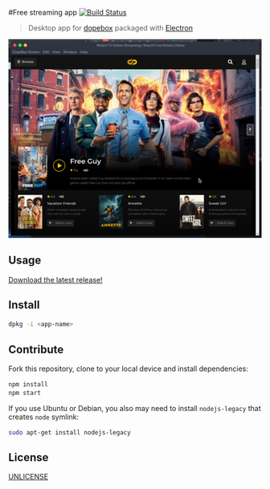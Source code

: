 #Free streaming app [![Build Status](https://app.travis-ci.com/JdevStudios/dopebox.net.svg?branch=main)](https://app.travis-ci.com/JdevStudios/dopebox.net)
> Desktop app for [dopebox][dopebox] packaged with [Electron][electron]

![](media/screenshot.png)

## Usage

[Download the latest release!](https://github.com/jdevstudios/dopebox.net/releases/latest)

## Install

```sh
dpkg -i <app-name>
```

## Contribute

Fork this repository, clone to your local device and install dependencies:

```sh
npm install
npm start
```

If you use Ubuntu or Debian, you also may need to install `nodejs-legacy` that creates `node` symlink:

```sh
sudo apt-get install nodejs-legacy
```

## License

[UNLICENSE][unlicense]


[dopebox]: https://dopebox.net
[electron]: http://electron.atom.io
[unlicense]: http://unlicense.org

